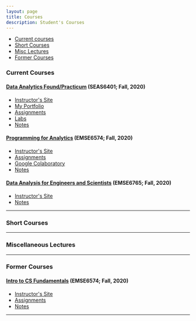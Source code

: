 ```yaml
---
layout: page
title: Courses
description: Student's Courses
---
```


<div class="navbar">
    <div class="navbar-inner">
        <ul class="nav">
            <li><a href="#current">Current courses</a></li>
            <li><a href="#shortcourses">Short Courses</a></li>
            <li><a href="#misc">Misc Lectures</a></li>
            <li><a href="#old">Former Courses</a></li>
        </ul>
    </div>
</div>


### <a name="current"></a>Current Courses

#### [Data Analytics Found/Practicum](http://bulletin.gwu.edu/search/?P=SEAS%206401) (SEAS6401; Fall, 2020)

- [Instructor's Site](https://bsharvey.github.io/)
- [My Portfolio](https://carbondioxide9527.github.io/)
- [Assignments](https://github.com/carbondioxide9527/GWU_SEAS6401/tree/main/Assignment)
- [Labs](https://github.com/carbondioxide9527/GWU_SEAS6401/tree/main/Labs)
- [Notes](https://medium.com/@CYC.tw)

#### [Programming for Analytics](http://bulletin.gwu.edu/search/?P=EMSE%206574) (EMSE6574; Fall, 2020)
- [Instructor's Site](https://bsharvey.github.io/)
- [Assignments](https://github.com/carbondioxide9527/GWU_EMSE6574/tree/main/Assignment)
- [Google Colaboratory](https://drive.google.com/drive/folders/1Vcx7IyEhclol3CZib2-WFzLtXlj2mgHk?usp=sharing)
- [Notes](https://medium.com/@CYC.tw)

#### [Data Analysis for Engineers and Scientists](http://bulletin.gwu.edu/search/?P=EMSE%206765) (EMSE6765; Fall, 2020)
- [Instructor's Site](https://www2.seas.gwu.edu/~dorpjr/EMSE271/Prereq_Review.html)
- [Notes](https://medium.com/@CYC.tw)

---

### <a name="shortcourses"></a>Short Courses

---

### <a name="misc"></a>Miscellaneous Lectures


---

### <a name="old"></a>Former Courses
#### [Intro to CS Fundamentals](http://bsharvey.github.io) (EMSE6574; Fall, 2020)

- [Instructor's Site]()
- [Assignments](https://github.com/carbondioxide9527/GWU_CSCI6010/tree/main/Assignment)
- [Notes](https://medium.com/@CYC.tw)

---
